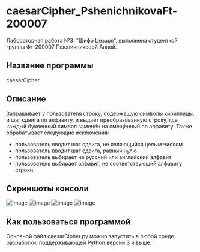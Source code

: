 # caesarCipher_PshenichnikovaFt-200007
Лабораторная работа №3: "Шифр Цезаря", выполнена студенткой группы Фт-200007 Пшеничниковой Анной.
## Название программы
caesarCipher
## Описание
Запрашивает у пользователя строку, содержащую символы кириллицы, и шаг сдвига по алфавиту, и выдаёт преобразованную строку, где каждый буквенный символ заменён на смещённый по алфавиту. 
Также обрабатывает следующие исключения:
- пользователь вводит шаг сдвига, не являющийся целым числом
- пользователь вводит шаг сдвига, равный нулю
- пользователь выбирает не русский или английский алфавит
- пользователь выбирает алфавит, не соответствующий алфавиту строки
## Скриншоты консоли
![image](https://user-images.githubusercontent.com/73584580/134870562-cc14f06b-da9d-4043-9fd3-a940ff30c3c7.png)
![image](https://user-images.githubusercontent.com/73584580/134870616-1fc54b80-5bc5-4a56-bd38-d5fc4629d192.png)
![image](https://user-images.githubusercontent.com/73584580/134870742-e217ba02-13ed-4001-98fe-714cb5d7fb38.png)
![image](https://user-images.githubusercontent.com/73584580/134870897-4185fcf3-2bf8-4469-b264-c173e4521a48.png)
## Как пользоваться программой
Основной файл caesarCipher.py можно запустить в любой среде разработки, поддерживающей Python версии 3 и выше.
